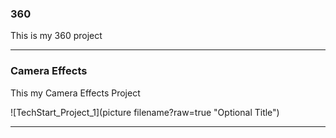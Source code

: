 ### 360

This is my 360 project

<script src="//360.vizor.io/scripts/embed.js" data-vizorurl="https://360.vizor.io/embed/v/y0xed" ></script>

***



### Camera Effects

This my Camera Effects Project

![TechStart_Project_1](picture filename?raw=true "Optional Title")

***
